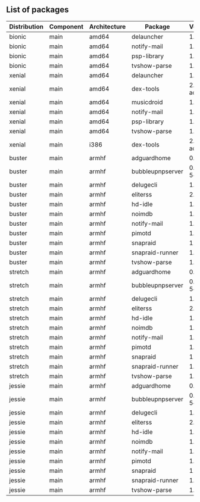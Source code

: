 ## List of packages

| Distribution | Component | Architecture | Package | Version |
| ------------ | ------ | -------- | ------- | ------- |
|bionic|main|amd64|delauncher|1.5.0|
|bionic|main|amd64|notify-mail|1.2.2|
|bionic|main|amd64|psp-library|1.4.0|
|bionic|main|amd64|tvshow-parse|1.15.0|
|xenial|main|amd64|delauncher|1.5.0|
|xenial|main|amd64|dex-tools|2.0-ado1|
|xenial|main|amd64|musicdroid|1.6.1|
|xenial|main|amd64|notify-mail|1.2.2|
|xenial|main|amd64|psp-library|1.4.0|
|xenial|main|amd64|tvshow-parse|1.15.0|
|xenial|main|i386|dex-tools|2.0-ado1|
|buster|main|armhf|adguardhome|0.100.9|
|buster|main|armhf|bubbleupnpserver|0.9-5~ado1|
|buster|main|armhf|delugecli|1.4.2|
|buster|main|armhf|eliterss|2.20.0|
|buster|main|armhf|hd-idle|1.9|
|buster|main|armhf|noimdb|1.1.0|
|buster|main|armhf|notify-mail|1.2.2|
|buster|main|armhf|pimotd|1.2.0|
|buster|main|armhf|snapraid|11.3-1|
|buster|main|armhf|snapraid-runner|1.1.0|
|buster|main|armhf|tvshow-parse|1.15.0|
|stretch|main|armhf|adguardhome|0.100.9|
|stretch|main|armhf|bubbleupnpserver|0.9-5~ado1|
|stretch|main|armhf|delugecli|1.4.2|
|stretch|main|armhf|eliterss|2.20.0|
|stretch|main|armhf|hd-idle|1.9|
|stretch|main|armhf|noimdb|1.1.0|
|stretch|main|armhf|notify-mail|1.2.2|
|stretch|main|armhf|pimotd|1.2.0|
|stretch|main|armhf|snapraid|11.3-1|
|stretch|main|armhf|snapraid-runner|1.1.0|
|stretch|main|armhf|tvshow-parse|1.15.0|
|jessie|main|armhf|adguardhome|0.100.9|
|jessie|main|armhf|bubbleupnpserver|0.9-5~ado1|
|jessie|main|armhf|delugecli|1.4.2|
|jessie|main|armhf|eliterss|2.20.0|
|jessie|main|armhf|hd-idle|1.9|
|jessie|main|armhf|noimdb|1.1.0|
|jessie|main|armhf|notify-mail|1.2.2|
|jessie|main|armhf|pimotd|1.2.0|
|jessie|main|armhf|snapraid|11.3-1|
|jessie|main|armhf|snapraid-runner|1.1.0|
|jessie|main|armhf|tvshow-parse|1.15.0|
